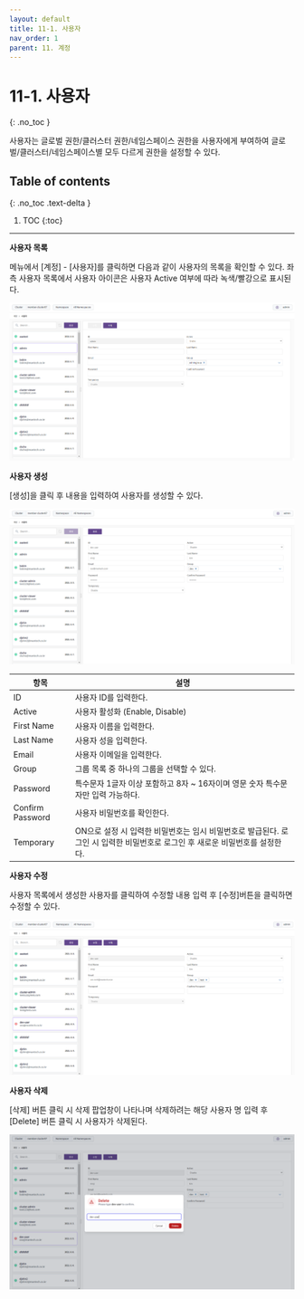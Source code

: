 ```yaml
---
layout: default
title: 11-1. 사용자
nav_order: 1
parent: 11. 계정
---
```


# 11-1. 사용자
{: .no_toc }

<!-- 사용자별로 다수 그룹에 속할 수 있으며 그룹은 멤버를 통하여 여러의 권한을 가질 수 있다. -->
사용자는 글로벌 권한/클러스터 권한/네임스페이스 권한을 사용자에게 부여하여 글로벌/클러스터/네임스페이스별 모두 다르게 권한을 설정할 수 있다.

## Table of contents
{: .no_toc .text-delta }

1. TOC
{:toc}

---

**사용자 목록**

메뉴에서 [계정] - [사용자]를 클릭하면 다음과 같이 사용자의 목록을 확인할 수 있다. 좌측 사용자 목록에서 사용자 아이콘은 사용자 Active 여부에 따라 녹색/빨강으로 표시된다.

![11_user-list.png](/assets/images/auth/11_user-list.png)

**사용자 생성**

[생성]을 클릭 후 내용을 입력하여 사용자를 생성할 수 있다.

![11_user-create.png](/assets/images/auth/11_user-create.png)

| 항목  | 설명 |
|---|---|
| ID   | 사용자 ID를 입력한다.   |
| Active   | 사용자 활성화 (Enable, Disable)   |
| First Name   | 사용자 이름을 입력한다.   |
| Last Name   | 사용자 성을 입력한다.   |
| Email   | 사용자 이메일을 입력한다.   |
| Group   | 그룹 목록 중 하나의 그룹을 선택할 수 있다.   |
| Password   | 특수문자 1글자 이상 포함하고 8자 ~ 16자이며 영문 숫자 특수문자만 입력 가능하다.   |
| Confirm Password   | 사용자 비밀번호를 확인한다.   |
| Temporary   | ON으로 설정 시 입력한 비밀번호는 임시 비밀번호로 발급된다. 로그인 시 입력한 비밀번호로 로그인 후 새로운 비밀번호를 설정한다.|


**사용자 수정**

사용자 목록에서 생성한 사용자를 클릭하여 수정할 내용 입력 후 [수정]버튼을 클릭하면 수정할 수 있다.



![11_user-update.png](/assets/images/auth/11_user-update.png)

**사용자 삭제**

[삭제] 버튼 클릭 시 삭제 팝업창이 나타나며 삭제하려는 해당 사용자 명 입력 후 [Delete] 버튼 클릭 시 사용자가 삭제된다.


![11_user-delete.png](/assets/images/auth/11_user-delete.png)